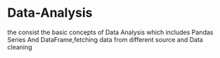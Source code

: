 # Data-Analysis
the consist the basic concepts of Data Analysis which includes Pandas Series And DataFrame,fetching  data from different source and Data cleaning
